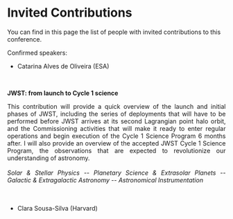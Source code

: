 # Invited Contributions

You can find in this page the list of people with invited contributions to this conference.

Confirmed speakers:
- Catarina Alves de Oliveira (ESA)

<br>

**JWST: from launch to Cycle 1 science**

<div style="text-align: justify">
 This contribution will provide a quick overview of the launch and initial phases of JWST, including the series of deployments that will have to be performed before JWST arrives at its second Lagrangian point halo orbit, and the Commissioning activities that will make it ready to enter regular operations and begin execution of the Cycle 1 Science Program 6 months after. I will also provide an overview of the accepted JWST Cycle 1 Science Program, the observations that are expected to revolutionize our understanding of astronomy. 
<br>
<br>
<i>Solar & Stellar Physics -- Planetary Science & Extrasolar Planets -- Galactic & Extragalactic Astronomy -- Astronomical Instrumentation</i>
</div>
<br>
<br>

- Clara Sousa-Silva (Harvard)